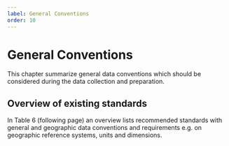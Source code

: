 ```yaml
---
label: General Conventions
order: 10
---
```

# General Conventions

This chapter summarize general data conventions which should be considered during the data collection and preparation.

## Overview of existing standards

In Table 6 (following page) an overview lists recommended standards with general and geographic data conventions and
requirements e.g. on geographic reference systems, units and dimensions.